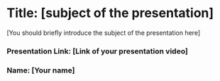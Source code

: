 # Title: [subject of the presentation]
[You should briefly introduce the subject of the presentation here]

### Presentation Link: [Link of your presentation video]
### Name: [Your name]
